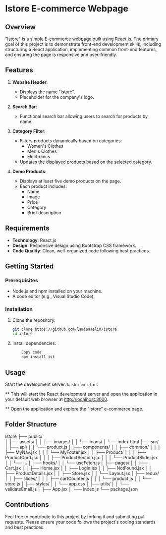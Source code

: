 # Istore E-commerce Webpage

## Overview

"Istore" is a simple E-commerce webpage built using React.js. The primary goal of this project is to demonstrate front-end development skills, including structuring a React application, implementing common front-end features, and ensuring the page is responsive and user-friendly.

## Features

1. **Website Header**:
   - Displays the name "Istore".
   - Placeholder for the company's logo.

2. **Search Bar**:
   - Functional search bar allowing users to search for products by name.

3. **Category Filter**:
   - Filters products dynamically based on categories:
     - Women's Clothes
     - Men's Clothes
     - Electronics
   - Updates the displayed products based on the selected category.

4. **Demo Products**:
   - Displays at least five demo products on the page.
   - Each product includes:
     - Name
     - Image
     - Price
     - Category
     - Brief description

## Requirements

- **Technology**: React.js
- **Design**: Responsive design using Bootstrap CSS framework.
- **Code Quality**: Clean, well-organized code following best practices.

## Getting Started

### Prerequisites

- Node.js and npm installed on your machine.
- A code editor (e.g., Visual Studio Code).

### Installation

1. Clone the repository:

   ```bash
   git clone https://github.com/lamiaaselim/istore
   cd istore

2. Install dependencies:

    ```bash
        Copy code
        npm install ist

## Usage

Start the development server:
    ```bash
        npm start
    ```

** This will start the React development server and open the application in your default web browser at <http://localhost:3000>.

** Open the application and explore the "Istore" e-commerce page.

## Folder Structure

   Istore
        ├── public/  
        │   ├── assets/
        │   │   ├── images/
        │   │   └── icons/
        │   └── index.html
        ├── src/
        │   ├── api/
        │   │   └── product.js
        │   ├── components/
        │   │   ├── common/
        │   │   │   ├── MyNav.jsx
        │   │   │   └── MyFooter.jsx
        │   │   ├── Product/
        │   │   │   ├── ProductCard.jsx
        │   │   │   ├── ProductSection.jsx
        │   │   │   └── ProductSlider.jsx
        │   │   └── ...
        │   ├── hooks/
        │   │   └── useFetch.js
        │   ├── pages/
        │   │   ├── Cart.jsx
        │   │   ├── Home.jsx
        │   │   ├── Login.jsx
        │   │   ├── NotFound.jsx
        │   │   ├── ProductDetails.jsx
        │   │   ├── Store.jsx
        │   │   └── Layout.jsx
        │   ├── redux/
        │   │   ├── slices/
        │   │   │   ├── cartCounter.js
        │   │   │   └── product.js
        │   │   └── store.js
        │   ├── styles/
        │   │   └── app.css
        │   ├── utils/
        │   │   └── validateEmail.js
        │   ├── App.jsx
        │   └── index.js
        └── package.json

## Contributions

Feel free to contribute to this project by forking it and submitting pull requests. Please ensure your code follows the project's coding standards and best practices.
